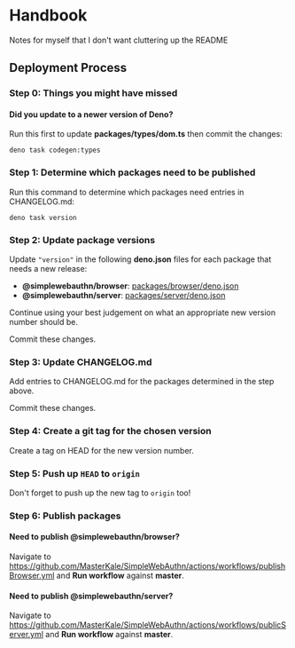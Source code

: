 # Handbook

Notes for myself that I don't want cluttering up the README

## Deployment Process

### Step 0: Things you might have missed

#### Did you update to a newer version of **Deno**?

Run this first to update **packages/types/dom.ts** then commit the changes:

```
deno task codegen:types
```

### Step 1: Determine which packages need to be published

Run this command to determine which packages need entries in CHANGELOG.md:

```
deno task version
```

### Step 2: Update package versions

Update `"version"` in the following **deno.json** files for each package that needs a new release:

- **@simplewebauthn/browser**: [packages/browser/deno.json](./packages/browser/deno.json)
- **@simplewebauthn/server**: [packages/server/deno.json](./packages/server/deno.json)

Continue using your best judgement on what an appropriate new version number should be.

Commit these changes.

### Step 3: Update CHANGELOG.md

Add entries to CHANGELOG.md for the packages determined in the step above.

Commit these changes.

### Step 4: Create a git tag for the chosen version

Create a tag on HEAD for the new version number.

### Step 5: Push up `HEAD` to `origin`

Don't forget to push up the new tag to `origin` too!

### Step 6: Publish packages

#### Need to publish @simplewebauthn/browser?

Navigate to https://github.com/MasterKale/SimpleWebAuthn/actions/workflows/publishBrowser.yml and
**Run workflow** against **master**.

#### Need to publish @simplewebauthn/server?

Navigate to https://github.com/MasterKale/SimpleWebAuthn/actions/workflows/publicServer.yml and
**Run workflow** against **master**.

